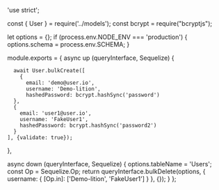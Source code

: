 'use strict';

const { User } = require('../models');
const bcrypt = require("bcryptjs");

let options = {};
if (process.env.NODE_ENV === 'production') {
  options.schema = process.env.SCHEMA;
}

module.exports = {
  async up (queryInterface, Sequelize) {

      await User.bulkCreate([
        {
          email: 'demo@user.io',
          username: 'Demo-lition',
          hashedPassword: bcrypt.hashSync('password')
      },
      {
        email: 'user1@user.io',
        username: 'FakeUser1',
        hashedPassword: bcrypt.hashSync('password2')
      }
    ], {validate: true});
  },

  async down (queryInterface, Sequelize) {
    options.tableName = 'Users';
    const Op = Sequelize.Op;
    return queryInterface.bulkDelete(options, {
      username: { [Op.in]: ['Demo-lition', 'FakeUser1'] }
    }, {});
  }
};